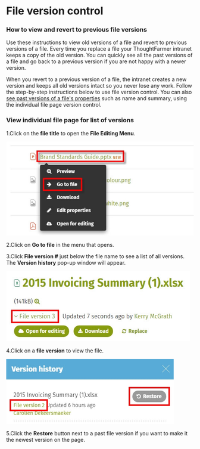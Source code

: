 # File version control



### How to view and revert to previous file versions

Use these instructions to view old versions of a file and revert to previous versions of a file. Every time you replace a file your ThoughtFarmer intranet keeps a copy of the old version. You can quickly see all the past versions of a file and go back to a previous version if you are not happy with a newer version.  
  
When you revert to a previous version of a file, the intranet creates a new version and keeps all old versions intact so you never lose any work. Follow the step-by-step instructions below to use file version control. You can also [see past versions of a file's properties](https://community.thoughtfarmer.com/content/105743) such as name and summary, using the individual file page version control.

### View individual file page for list of versions

1.Click on the **file title** to open the **File Editing Menu**.

![](../../.gitbook/assets/1%20%2811%29.jpg)



2.Click on **Go to file** in the menu that opens.

3.Click **File version \#** just below the file name to see a list of all versions. The **Version history** pop-up window will appear.

![](../../.gitbook/assets/2%20%2871%29.jpg)

4.Click on a **file version** to view the file.

![](../../.gitbook/assets/3%20%2856%29.jpg)



5.Click the **Restore** button next to a past file version if you want to make it the newest version on the page.


